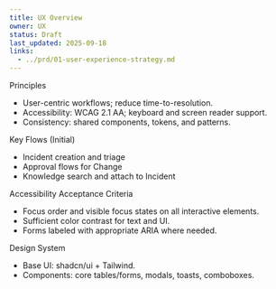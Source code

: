 ```yaml
---
title: UX Overview
owner: UX
status: Draft
last_updated: 2025-09-18
links:
  - ../prd/01-user-experience-strategy.md
---
```


Principles

- User-centric workflows; reduce time-to-resolution.
- Accessibility: WCAG 2.1 AA; keyboard and screen reader support.
- Consistency: shared components, tokens, and patterns.

Key Flows (Initial)

- Incident creation and triage
- Approval flows for Change
- Knowledge search and attach to Incident

Accessibility Acceptance Criteria

- Focus order and visible focus states on all interactive elements.
- Sufficient color contrast for text and UI.
- Forms labeled with appropriate ARIA where needed.

Design System

- Base UI: shadcn/ui + Tailwind.
- Components: core tables/forms, modals, toasts, comboboxes.
